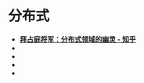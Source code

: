 # 分布式

*   [**拜占庭将军：分布式领域的幽灵 - 知乎**](https://zhuanlan.zhihu.com/p/65800882)
*   []()
*   []()
*   []()
*   []()